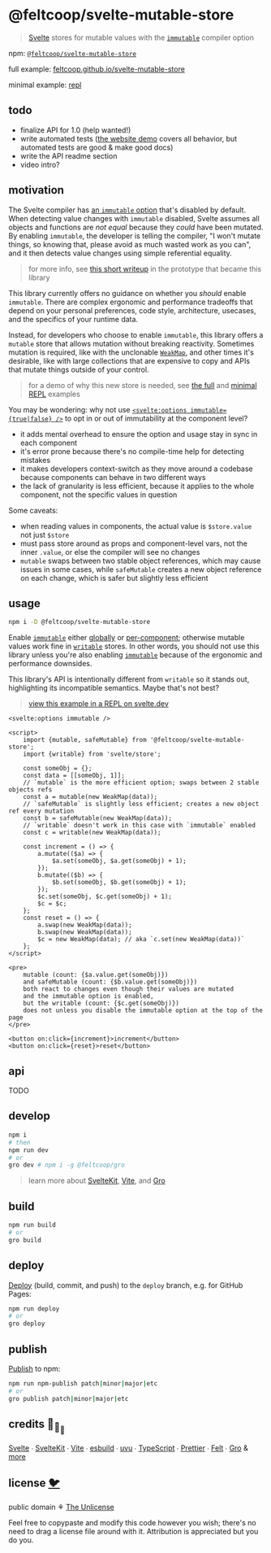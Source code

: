 # @feltcoop/svelte-mutable-store

> [Svelte](https://svelte.dev) stores for mutable values with the
> [`immutable`](https://svelte.dev/docs#compile-time-svelte-compile) compiler option

npm:
[`@feltcoop/svelte-mutable-store`](https://www.npmjs.com/package/@feltcoop/svelte-mutable-store)

full example:
[feltcoop.github.io/svelte-mutable-store](https://feltcoop.github.io/svelte-mutable-store)

minimal example: [repl](https://svelte.dev/repl/08660ee9225a48aeb0cb5cb695715bbe?version=3.46.2)

## todo

- finalize API for 1.0 (help wanted!)
- write automated tests ([the website demo](https://feltcoop.github.io/svelte-mutable-store)
  covers all behavior, but automated tests are good & make good docs)
- write the API readme section
- video intro?

## motivation

The Svelte compiler has [an `immutable` option](https://svelte.dev/docs#compile-time-svelte-compile)
that's disabled by default. When detecting value changes with `immutable` disabled,
Svelte assumes all objects and functions are _not equal_ because they _could_ have been mutated.
By enabling `immutable`, the developer is telling the compiler,
"I won't mutate things, so knowing that, please avoid as much wasted work as you can",
and it then detects value changes using simple referential equality.

> for more info, see
> [this short writeup](https://github.com/spiderspace/mutable#more-about-immutable)
> in the prototype that became this library

This library currently offers no guidance on whether you _should_ enable `immutable`.
There are complex ergonomic and performance tradeoffs that
depend on your personal preferences, code style, architecture, usecases,
and the specifics of your runtime data.

Instead, for developers who choose to enable `immutable`, this library offers a `mutable` store
that allows mutation without breaking reactivity.
Sometimes mutation is required, like with the unclonable
[`WeakMap`](https://developer.mozilla.org/en-US/docs/Web/JavaScript/Reference/Global_Objects/WeakMap),
and other times it's desirable, like with large collections that are expensive to copy
and APIs that mutate things outside of your control.

> for a demo of why this new store is needed,
> see [the full](https://feltcoop.github.io/svelte-mutable-store) and
> [minimal REPL](https://svelte.dev/repl/08660ee9225a48aeb0cb5cb695715bbe?version=3.46.2) examples

You may be wondering: why not use
[`<svelte:options immutable={true|false} />`](https://svelte.dev/docs#template-syntax-svelte-options)
to opt in or out of immutability at the component level?

- it adds mental overhead to ensure the option and usage stay in sync in each component
- it's error prone because there's no compile-time help for detecting mistakes
- it makes developers context-switch as they move around a codebase
  because components can behave in two different ways
- the lack of granularity is less efficient, because it applies to the whole component,
  not the specific values in question

Some caveats:

- when reading values in components, the actual value is `$store.value` not just `$store`
- must pass store around as props and component-level vars,
  not the inner `.value`, or else the compiler will see no changes
- `mutable` swaps between two stable object references, which may cause issues in some cases,
  while `safeMutable` creates a new object reference on each change,
  which is safer but slightly less efficient

## usage

```bash
npm i -D @feltcoop/svelte-mutable-store
```

Enable [`immutable`](https://svelte.dev/docs#compile-time-svelte-compile)
either [globally](/svelte.config.js) or
[per-component](https://svelte.dev/docs#template-syntax-svelte-options);
otherwise mutable values work fine in
[`writable`](https://svelte.dev/docs#run-time-svelte-store-writable) stores.
In other words, you should not use this library unless you're also enabling
[`immutable`](https://svelte.dev/docs#compile-time-svelte-compile)
because of the ergonomic and performance downsides.

This library's API is intentionally different from `writable`
so it stands out, highlighting its incompatible semantics.
Maybe that's not best?

> [view this example in a REPL on svelte.dev](https://svelte.dev/repl/08660ee9225a48aeb0cb5cb695715bbe?version=3.46.2)

```svelte
<svelte:options immutable />

<script>
	import {mutable, safeMutable} from '@feltcoop/svelte-mutable-store';
	import {writable} from 'svelte/store';

	const someObj = {};
	const data = [[someObj, 1]];
	// `mutable` is the more efficient option; swaps between 2 stable objects refs
	const a = mutable(new WeakMap(data));
	// `safeMutable` is slightly less efficient; creates a new object ref every mutation
	const b = safeMutable(new WeakMap(data));
	// `writable` doesn't work in this case with `immutable` enabled
	const c = writable(new WeakMap(data));

	const increment = () => {
		a.mutate(($a) => {
			$a.set(someObj, $a.get(someObj) + 1);
		});
		b.mutate(($b) => {
			$b.set(someObj, $b.get(someObj) + 1);
		});
		$c.set(someObj, $c.get(someObj) + 1);
		$c = $c;
	};
	const reset = () => {
		a.swap(new WeakMap(data));
		b.swap(new WeakMap(data));
		$c = new WeakMap(data); // aka `c.set(new WeakMap(data))`
	};
</script>

<pre>
	mutable (count: {$a.value.get(someObj)})
	and safeMutable (count: {$b.value.get(someObj)})
	both react to changes even though their values are mutated
	and the immutable option is enabled,
	but the writable (count: {$c.get(someObj)})
	does not unless you disable the immutable option at the top of the page
</pre>

<button on:click={increment}>increment</button>
<button on:click={reset}>reset</button>
```

## api

TODO

## develop

```bash
npm i
# then
npm run dev
# or
gro dev # npm i -g @feltcoop/gro
```

> learn more about [SvelteKit](https://github.com/sveltejs/kit),
> [Vite](https://github.com/vitejs/vite),
> and [Gro](https://github.com/feltcoop/gro)

## build

```bash
npm run build
# or
gro build
```

## deploy

[Deploy](https://github.com/feltcoop/gro/blob/main/src/docs/deploy.md)
(build, commit, and push) to the `deploy` branch, e.g. for GitHub Pages:

```bash
npm run deploy
# or
gro deploy
```

## publish

[Publish](https://github.com/feltcoop/gro/blob/main/src/docs/publish.md) to npm:

```bash
npm run npm-publish patch|minor|major|etc
# or
gro publish patch|minor|major|etc
```

## credits 🐢<sub>🐢</sub><sub><sub>🐢</sub></sub>

[Svelte](https://github.com/sveltejs/svelte) ∙
[SvelteKit](https://github.com/sveltejs/kit) ∙
[Vite](https://github.com/vitejs/vite) ∙
[esbuild](https://github.com/evanw/esbuild) ∙
[uvu](https://github.com/lukeed/uvu) ∙
[TypeScript](https://github.com/microsoft/TypeScript) ∙
[Prettier](https://github.com/prettier/prettier) ∙
[Felt](https://github.com/feltcoop/felt) ∙
[Gro](https://github.com/feltcoop/gro)
& [more](package.json)

## license [🐦](https://wikipedia.org/wiki/Free_and_open-source_software)

public domain ⚘ [The Unlicense](license)

Feel free to copypaste and modify this code however you wish;
there's no need to drag a license file around with it.
Attribution is appreciated but you do you.
